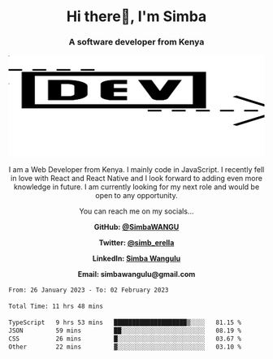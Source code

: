 
<h1 align="center"> Hi there👋, I'm Simba</h1>
<h3 align="center">A software developer from Kenya</h3>

<img src="/arrow-svgrepo-com.svg" margin="auto" width="100%" height="200px">


<p align="center">I am a Web Developer from Kenya. I mainly code in JavaScript. I recently fell in love with React and React Native and I look forward to adding even more knowledge in future. I am currently looking for my next role and would be open to any opportunity.</p>

<p align="center">You can reach me on my socials... </p>

<div align="center">

__<p>  GitHub: [@SimbaWANGU](https://github.com/SimbaWANGU)__  </p>
__<p> Twitter: [@simb_erella](https://twitter.com/simb_erella)__ </p>
__<p> LinkedIn: [Simba Wangulu](https://www.linkedin.com/in/simba-wangulu/)__ </p>
__<p> Email: simbawangulu@gmail.com__ </p>

</div>

<!--START_SECTION:waka-->

```text
From: 26 January 2023 - To: 02 February 2023

Total Time: 11 hrs 48 mins

TypeScript   9 hrs 53 mins   ████████████████████▒░░░░   81.15 %
JSON         59 mins         ██░░░░░░░░░░░░░░░░░░░░░░░   08.19 %
CSS          26 mins         █░░░░░░░░░░░░░░░░░░░░░░░░   03.67 %
Other        22 mins         ▓░░░░░░░░░░░░░░░░░░░░░░░░   03.10 %
```

<!--END_SECTION:waka-->
